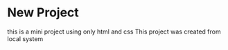 # New Project 

this is a mini project using only html and css
This project was created from local system 
